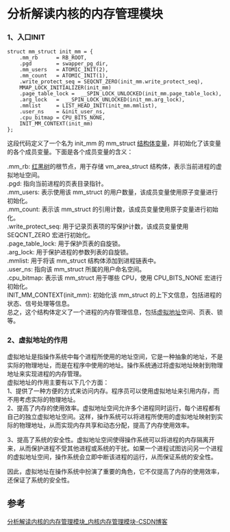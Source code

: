 # 分析解读内核的内存管理模块

### 1、入口INIT

    struct mm_struct init_mm = {
    	.mm_rb		= RB_ROOT,
    	.pgd		= swapper_pg_dir,
    	.mm_users	= ATOMIC_INIT(2),
    	.mm_count	= ATOMIC_INIT(1),
    	.write_protect_seq = SEQCNT_ZERO(init_mm.write_protect_seq),
    	MMAP_LOCK_INITIALIZER(init_mm)
    	.page_table_lock =  __SPIN_LOCK_UNLOCKED(init_mm.page_table_lock),
    	.arg_lock	=  __SPIN_LOCK_UNLOCKED(init_mm.arg_lock),
    	.mmlist		= LIST_HEAD_INIT(init_mm.mmlist),
    	.user_ns	= &init_user_ns,
    	.cpu_bitmap	= CPU_BITS_NONE,
    	INIT_MM_CONTEXT(init_mm)
    };


这段代码定义了一个名为 init\_mm 的 mm\_struct [结构体变量](https://so.csdn.net/so/search?q=%E7%BB%93%E6%9E%84%E4%BD%93%E5%8F%98%E9%87%8F&spm=1001.2101.3001.7020)，并初始化了该变量的各个成员变量。下面是各个成员变量的含义：

.mm\_rb: [红黑树](https://so.csdn.net/so/search?q=%E7%BA%A2%E9%BB%91%E6%A0%91&spm=1001.2101.3001.7020)的根节点，用于存储 vm\_area\_struct 结构体，表示当前进程的虚拟地址空间。  
.pgd: 指向当前进程的页表目录指针。  
.mm\_users: 表示使用该 mm\_struct 的用户数量，该成员变量使用原子变量进行初始化。  
.mm\_count: 表示该 mm\_struct 的引用计数，该成员变量使用原子变量进行初始化。  
.write\_protect\_seq: 用于记录页表项的写保护计数，该成员变量使用 SEQCNT\_ZERO 宏进行初始化。  
.page\_table\_lock: 用于保护页表的自旋锁。  
.arg\_lock: 用于保护进程的参数列表的自旋锁。  
.mmlist: 用于将该 mm\_struct 结构体添加到进程链表中。  
.user\_ns: 指向该 mm\_struct 所属的用户命名空间。  
.cpu\_bitmap: 表示该 mm\_struct 用于哪些 CPU，使用 CPU\_BITS\_NONE 宏进行初始化。  
INIT\_MM\_CONTEXT(init\_mm): 初始化该 mm\_struct 的上下文信息，包括进程的状态、信号处理等信息。  
总之，这个结构体定义了一个进程的内存管理信息，包括[虚拟地址](https://so.csdn.net/so/search?q=%E8%99%9A%E6%8B%9F%E5%9C%B0%E5%9D%80&spm=1001.2101.3001.7020)空间、页表、锁等。

### 2、虚拟地址的作用

虚拟地址是指操作系统中每个进程所使用的地址空间，它是一种抽象的地址，不是实际的物理地址，而是在程序中使用的地址。操作系统通过将虚拟地址映射到物理地址来实现进程的内存管理。  
虚拟地址的作用主要有以下几个方面：  
1、提供了一种方便的方式来访问内存。程序员可以使用虚拟地址来引用内存，而不用考虑实际的物理地址。  
2、提高了内存的使用效率。虚拟地址空间允许多个进程同时运行，每个进程都有自己的独立虚拟地址空间。这样，操作系统可以将进程所使用的虚拟地址映射到实际的物理地址，从而实现内存共享和动态分配，提高了内存使用效率。

3、提高了系统的安全性。虚拟地址空间使得操作系统可以将进程的内存隔离开来，从而保护进程不受其他进程或系统的干扰。如果一个进程试图访问另一个进程的虚拟地址空间，操作系统会立即中断该进程的运行，从而保证系统的安全性。

因此，虚拟地址在操作系统中扮演了重要的角色，它不仅提高了内存的使用效率，还保证了系统的安全性。



## 参考

[分析解读内核的内存管理模块_内核内存管理模块-CSDN博客](https://blog.csdn.net/qq_21688871/article/details/129998286?spm=1001.2014.3001.5506)